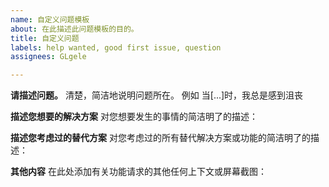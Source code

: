 ```yaml
---
name: 自定义问题模板
about: 在此描述此问题模板的目的。
title: 自定义问题
labels: help wanted, good first issue, question
assignees: GLgele

---
```


**请描述问题。**
清楚，简洁地说明问题所在。 例如 当[...]时，我总是感到沮丧

**描述您想要的解决方案**
对您想要发生的事情的简洁明了的描述：

**描述您考虑过的替代方案**
对您考虑过的所有替代解决方案或功能的简洁明了的描述：

**其他内容**
在此处添加有关功能请求的其他任何上下文或屏幕截图：
